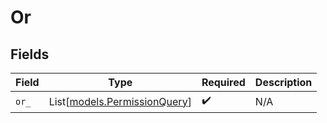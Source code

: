 # Or


## Fields

| Field                                                        | Type                                                         | Required                                                     | Description                                                  |
| ------------------------------------------------------------ | ------------------------------------------------------------ | ------------------------------------------------------------ | ------------------------------------------------------------ |
| `or_`                                                        | List[[models.PermissionQuery](../models/permissionquery.md)] | :heavy_check_mark:                                           | N/A                                                          |